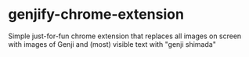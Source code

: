 # genjify-chrome-extension
Simple just-for-fun chrome extension that replaces all images on screen with images of Genji and (most) visible text with "genji shimada"
